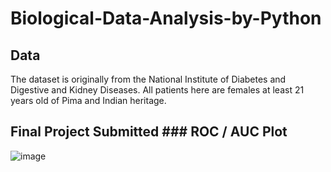 # Biological-Data-Analysis-by-Python

## Data
The dataset is originally from the National Institute of Diabetes and Digestive and Kidney Diseases. All patients here are females at least 21 years old of Pima and Indian heritage.

## Final Project Submitted ### ROC / AUC Plot
![image](https://github.com/cmn333/Biological-Data-Analysis-by-Python/assets/126876397/d6caff12-6cae-45be-9d20-d3d31f8a57bc)

